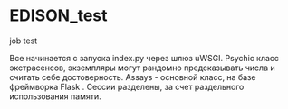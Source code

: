# EDISON_test
 job test

Все начинается с запуска index.py через шлюз uWSGI. 
Psychic класс экстрасенсов, экземпляры могут рандомно предсказывать числа и считать себе достоверность.
Assays - основной класс, на базе фреймворка Flask . Сессии разделены, за счет раздельного использования памяти.
